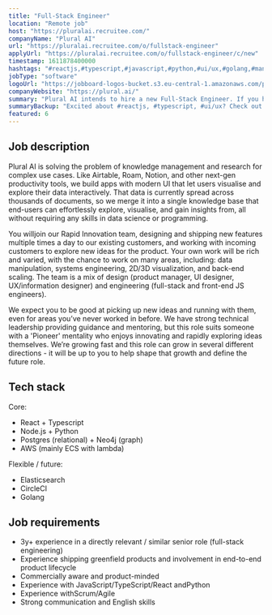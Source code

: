 ```yaml
---
title: "Full-Stack Engineer"
location: "Remote job"
host: "https://pluralai.recruitee.com/"
companyName: "Plural AI"
url: "https://pluralai.recruitee.com/o/fullstack-engineer"
applyUrl: "https://pluralai.recruitee.com/o/fullstack-engineer/c/new"
timestamp: 1611878400000
hashtags: "#reactjs,#typescript,#javascript,#python,#ui/ux,#golang,#management,#aws,#postgresql,#elasticsearch"
jobType: "software"
logoUrl: "https://jobboard-logos-bucket.s3.eu-central-1.amazonaws.com/plural-ai"
companyWebsite: "https://plural.ai/"
summary: "Plural AI intends to hire a new Full-Stack Engineer. If you have experience with JavaScript, TypeScript, React and Python, consider applying."
summaryBackup: "Excited about #reactjs, #typescript, #ui/ux? Check out this job post!"
featured: 6
---
```


## Job description

Plural AI is solving the problem of knowledge management and research for complex use cases. Like Airtable, Roam, Notion, and other next-gen productivity tools, we build apps with modern UI that let users visualise and explore their data interactively. That data is currently spread across thousands of documents, so we merge it into a single knowledge base that end-users can effortlessly explore, visualise, and gain insights from, all without requiring any skills in data science or programming.

You willjoin our Rapid Innovation team, designing and shipping new features multiple times a day to our existing customers, and working with incoming customers to explore new ideas for the product. Your own work will be rich and varied, with the chance to work on many areas, including: data manipulation, systems engineering, 2D/3D visualization, and back-end scaling. The team is a mix of design (product manager, UI designer, UX/information designer) and engineering (full-stack and front-end JS engineers).

We expect you to be good at picking up new ideas and running with them, even for areas you’ve never worked in before. We have strong technical leadership providing guidance and mentoring, but this role suits someone with a 'Pioneer' mentality who enjoys innovating and rapidly exploring ideas themselves. We’re growing fast and this role can grow in several different directions - it will be up to you to help shape that growth and define the future role.

## Tech stack

Core:

*   React + Typescript
*   Node.js + Python
*   Postgres (relational) + Neo4j (graph)
*   AWS (mainly ECS with lambda)

Flexible / future:

*   Elasticsearch
*   CircleCI
*   Golang

## Job requirements

*   3y+ experience in a directly relevant / similar senior role (full-stack engineering)
*   Experience shipping greenfield products and involvement in end-to-end product lifecycle
*   Commercially aware and product-minded
*   Experience with JavaScript/TypeScript/React andPython
*   Experience withScrum/Agile
*   Strong communication and English skills

